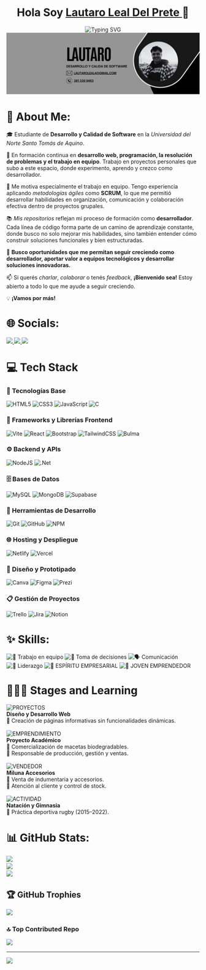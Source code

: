 <div align="center">
  <h1 align> Hola Soy <a href="https://www.linkedin.com/in/lauldp"> Lautaro Leal Del Prete </a>👋 </h1>
  <img src="https://readme-typing-svg.herokuapp.com?font=Fira+Code&pause=800&color=03FCE8&center=true&vCenter=true&width=435&lines=Desarrollador+Full+Stack;Aprendiendo+Y+Creando;" alt="Typing SVG" />
</div>
<img src="./Lautaro Leal Del Prete Horizontal.png">


# 💫 About Me:
🎓 Estudiante de **Desarrollo y Calidad de Software** en la *Universidad del Norte Santo Tomás de Aquino*.
<br>

📌 En formación continua en **desarrollo web, programación, la resolución de problemas y el trabajo en equipo**. Trabajo en proyectos personales que subo a este espacio, donde experimento, aprendo y crezco como desarrollador.
<br>

💬 Me motiva especialmente el trabajo en equipo. Tengo experiencia aplicando *metodologías ágiles* como **SCRUM**, lo que me permitió desarrollar habilidades en organización, comunicación y colaboración efectiva dentro de proyectos grupales.
<br>

📚 *Mis repositorios* reflejan mi proceso de formación como **desarrollador**. Cada línea de código forma parte de un camino de aprendizaje constante, donde busco no solo mejorar mis habilidades, sino también entender cómo construir soluciones funcionales y bien estructuradas.
<br>

🚀 **Busco oportunidades que me permitan seguir creciendo como desarrollador, aportar valor a equipos tecnológicos y desarrollar soluciones innovadoras.**
<br>

📫 Si querés *charlar*, *colaborar* o tenés *feedback*, **¡Bienvenido sea!** Estoy abierto a todo lo que me ayude a seguir creciendo.
<br>

💡 **¡Vamos por más!**


# 🌐 Socials:
<div align="left">
  <a href="https://www.linkedin.com/in/lauldp" target="_blank">
    <img src="https://img.shields.io/badge/LinkedIn-0077B5?style=for-the-badge&logo=linkedin&logoColor=white" target="_blank"/>
  </a>
  <a href="https://wa.me/543813399463" target="_blank">
    <img src="https://img.shields.io/badge/WhatsApp-25D366?style=for-the-badge&logo=whatsapp&logoColor=white" target="_blank"/>
  </a>
  <a href="https://www.instagram.com/lautaro_leall" target="_blank">
    <img src="https://img.shields.io/badge/Instagram-E4405F?style=for-the-badge&logo=instagram&logoColor=white" target="_blank"/>
  </a>
</div>


# 💻 Tech Stack
### 🧩 Tecnologías Base
![HTML5](https://img.shields.io/badge/html5-%23E34F26.svg?style=for-the-badge&logo=html5&logoColor=white)
![CSS3](https://img.shields.io/badge/css3-%231572B6.svg?style=for-the-badge&logo=css3&logoColor=white)
![JavaScript](https://img.shields.io/badge/javascript-%23323330.svg?style=for-the-badge&logo=javascript&logoColor=%23F7DF1E)
![C](https://img.shields.io/badge/c-%2300599C.svg?style=for-the-badge&logo=c&logoColor=white)

### 🧱 Frameworks y Librerías Frontend
![Vite](https://img.shields.io/badge/vite-%23646CFF.svg?style=for-the-badge&logo=vite&logoColor=white)
![React](https://img.shields.io/badge/react-%2320232a.svg?style=for-the-badge&logo=react&logoColor=%2361DAFB)
![Bootstrap](https://img.shields.io/badge/bootstrap-%238511FA.svg?style=for-the-badge&logo=bootstrap&logoColor=white)
![TailwindCSS](https://img.shields.io/badge/tailwindcss-%2338B2AC.svg?style=for-the-badge&logo=tailwind-css&logoColor=white)
![Bulma](https://img.shields.io/badge/bulma-00D0B1?style=for-the-badge&logo=bulma&logoColor=white)

### ⚙️ Backend y APIs
![NodeJS](https://img.shields.io/badge/node.js-6DA55F?style=for-the-badge&logo=node.js&logoColor=white)
![.Net](https://img.shields.io/badge/.NET-5C2D91?style=for-the-badge&logo=.net&logoColor=white)

### 🗄️ Bases de Datos
![MySQL](https://img.shields.io/badge/mysql-4479A1.svg?style=for-the-badge&logo=mysql&logoColor=white)
![MongoDB](https://img.shields.io/badge/MongoDB-%234ea94b.svg?style=for-the-badge&logo=mongodb&logoColor=white)
![Supabase](https://img.shields.io/badge/Supabase-3ECF8E?style=for-the-badge&logo=supabase&logoColor=white)

### 🔧 Herramientas de Desarrollo
![Git](https://img.shields.io/badge/git-%23F05033.svg?style=for-the-badge&logo=git&logoColor=white)
![GitHub](https://img.shields.io/badge/github-%23121011.svg?style=for-the-badge&logo=github&logoColor=white)
![NPM](https://img.shields.io/badge/NPM-%23CB3837.svg?style=for-the-badge&logo=npm&logoColor=white)

### 🌐 Hosting y Despliegue
![Netlify](https://img.shields.io/badge/netlify-%23000000.svg?style=for-the-badge&logo=netlify&logoColor=#00C7B7)
![Vercel](https://img.shields.io/badge/vercel-%23000000.svg?style=for-the-badge&logo=vercel&logoColor=white)

### 🎨 Diseño y Prototipado
![Canva](https://img.shields.io/badge/Canva-%2300C4CC.svg?style=for-the-badge&logo=Canva&logoColor=white)
![Figma](https://img.shields.io/badge/figma-%23F24E1E.svg?style=for-the-badge&logo=figma&logoColor=white)
![Prezi](https://img.shields.io/badge/Prezi-%23000000.svg?style=for-the-badge&logo=Prezi&logoColor=white)

### 📋 Gestión de Proyectos
![Trello](https://img.shields.io/badge/Trello-%23026AA7.svg?style=for-the-badge&logo=Trello&logoColor=white)
![Jira](https://img.shields.io/badge/jira-%230A0FFF.svg?style=for-the-badge&logo=jira&logoColor=white)
![Notion](https://img.shields.io/badge/Notion-%23000000.svg?style=for-the-badge&logo=notion&logoColor=white)


# ✨ Skills:
![🤝 Trabajo en equipo](https://img.shields.io/badge/🤝%20TRABAJO%20EN%20EQUIPO-0052CC?style=for-the-badge&logo=users&logoColor=white)
![🎯 Toma de decisiones](https://img.shields.io/badge/🎯%20TOMA%20DE%20DECISIONES-E67E22?style=for-the-badge&logo=decision&logoColor=white)
![🗣️ Comunicación](https://img.shields.io/badge/🗣️%20COMUNICACIÓN-1ABC9C?style=for-the-badge&logo=comment&logoColor=white)
![👑 Liderazgo](https://img.shields.io/badge/👑%20LIDERAZGO-8E44AD?style=for-the-badge&logo=crown&logoColor=white)
![🚀 ESPÍRITU EMPRESARIAL](https://img.shields.io/badge/🚀%20ESPÍRITU%20EMPRESARIAL-E67E22?style=for-the-badge)
![🌱 JOVEN EMPRENDEDOR](https://img.shields.io/badge/🌱%20JOVEN%20EMPRENDEDOR-E74C3C?style=for-the-badge)


# 🧑🏻‍💼 Stages and Learning
![PROYECTOS](https://img.shields.io/badge/PROYECTOS-AA?style=for-the-badge&logoColor=black&color=AED6F1) <br>
**Diseño y Desarrollo Web**  <br>
🔹 Creación de páginas informativas sin funcionalidades dinámicas. <br>
<br>
![EMPRENDIMIENTO](https://img.shields.io/badge/EMPRENDIMIENTO-AA?style=for-the-badge&logoColor=black&color=AED6F1) <br>
**Proyecto Académico**  <br>
🔹 Comercialización de macetas biodegradables.<br>
🔹 Responsable de producción, gestión y ventas. <br>
<br>
![VENDEDOR](https://img.shields.io/badge/VENDEDOR-AA?style=for-the-badge&logoColor=black&color=AED6F1) <br>
**Miluna Accesorios**  <br>
🔹 Venta de indumentaria y accesorios.<br>
🔹 Atención al cliente y control de stock. <br>
<br>
![ACTIVIDAD](https://img.shields.io/badge/ACTIVIDAD%20DEPORTIVA-AA?style=for-the-badge&logoColor=black&color=AED6F1) <br>
**Natación y Gimnasia**  <br>
🔹 Práctica deportiva rugby (2015–2022). <br>


# 📊 GitHub Stats:
![](https://github-readme-stats.vercel.app/api?username=LautaroLeall&theme=tokyonight&hide_border=false&include_all_commits=true&count_private=true)<br/>
![](https://nirzak-streak-stats.vercel.app/?user=LautaroLeall&theme=tokyonight&hide_border=false)<br/>
![](https://github-readme-stats.vercel.app/api/top-langs/?username=LautaroLeall&theme=tokyonight&hide_border=false&include_all_commits=true&count_private=true&layout=compact)


## 🏆 GitHub Trophies
![](https://github-profile-trophy.vercel.app/?username=LautaroLeall&theme=tokyonight&no-frame=false&no-bg=false&margin-w=4)


### 🔝 Top Contributed Repo
![](https://github-contributor-stats.vercel.app/api?username=LautaroLeall&limit=5&theme=tokyonight&combine_all_yearly_contributions=true)

---
[![](https://visitcount.itsvg.in/api?id=LautaroLeall&icon=2&color=0)](https://visitcount.itsvg.in)

<!-- Proudly created with GPRM ( https://gprm.itsvg.in ) -->

